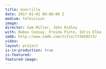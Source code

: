 ```yaml
---
title: Guerrilla
date: 2017-01-01 00:00:00 Z
medium: television
image: 
director: Sam Miller, John Ridley
with: Babou Ceesay, Freida Pinto, Idris Elba
imdb: http://www.imdb.com/title/tt5650574/
video: 
layout: project
is-in-production: true
is-featured: 
featured-image: 
---
```


